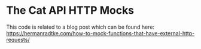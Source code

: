 # The Cat API HTTP Mocks

This code is related to a blog post which can be found here: https://hermanradtke.com/how-to-mock-functions-that-have-external-http-requests/
